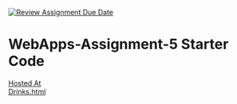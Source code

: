 [![Review Assignment Due Date](https://classroom.github.com/assets/deadline-readme-button-24ddc0f5d75046c5622901739e7c5dd533143b0c8e959d652212380cedb1ea36.svg)](https://classroom.github.com/a/5u0mb8O1)
# WebApps-Assignment-5 Starter Code
[Hosted At](https://44-563-web-apps-s24.github.io/44563-webapps-s24-assignment5-gabelatham/)<br>
[Drinks.html](/drinks.html)
